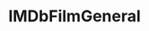 ---
title: IMDbFilmGeneral
crosslinks:
- autotldr
- movies
- TrueFilm
- titlegore
- announcements
- help
- Piracy
- RimWorld
- Star_wars_Rogue_One
- MovieDirectory
- TheoryOfReddit
- TinyTrumps
- horror
- AskReddit
- csshelp
- sex
- scientology
- moviescirclejerk
- filmstruck
- ireland
---
